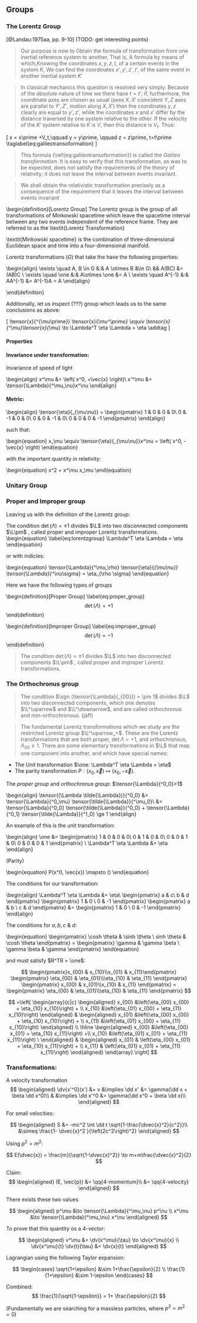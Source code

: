 <!--
@import "assets/custom.md"
-->
## Groups

### The Lorentz Group

[@Landau:1975aa, pp. 9-10] (TODO: get interesting points)

>Our purpose is now to Obtain the formula of transformation from one inertial reference system to another, That is, A formula by means of which,Knowing the coordinates $x,y,z,t,$ of a certain events in the system $K$, We can find the coordinates $x\prime,y\prime,z\prime,t\prime,$ of the same event in another inertial system $K\prime$

>In classical mechanics this question is resolved very simply. Because of the absolute nature of time we there have $t = t\prime$; if, furthermore, the coordinate axes are chosen as usual (axes $X, X\prime$ coincident $Y, Z$ axes are parallel to $Y\prime, Z\prime$, motion along $X, X\prime$) then the coordinates $y,z$ clearly are equal to $y\prime,z\prime$, while the coordinates $x$ and $x\prime$ differ by the distance traversed by one system relative to the other. If the velocity of the $K\prime$ system relative to $K$ is $V$, then this distance is $V_t$. Thus:

\[
  x = x\prime +V_t,\qquad y = y\prime, \qquad z = z\prime, t=t\prime
  \taglabel{eq:galileotransoformation}
\]


>This formula (\ref{eq:galileotransoformation}) is called the *Galileo transformation*. It is easy to verify that this transformation, as was to be expected, does not satisfy the requirements of the theory of  relativity; it does not leave the interval between events invariant.

>We shall obtain the relativistic transformation precisely as a consequence of the requirement that it leaves the interval between events invariant

\begin{definition}[Lorentz Group]
The Lorentz group is the group of all transformations of Minkowski spacetime which leave the spacetime interval between any two events independent of the reference frame.  They are referred to as the \textit{Lorentz Transformation}

\textit{Minkowski spacetime} is the combination of three-dimensional Euclidean space and time into a four-dimensional manifold.

Lorentz transformations ($G$) that take the have the following properties:

\begin{align}
    \exists \quad A, B \in G &:&  A \otimes B &\in G\\
    && A(BC) &= (AB)C \\
  \exists \quad \one &:& A\otimes \one &= A \\
  \exists \quad A^{-1} &:& AA^{-1} &= A^{-1}A = A
\end{align}

\end{definition}

Additionally, let us inspect (???) group which leads us to the same conclusions as above:

\[
  \tensor{x}{^{\mu\prime}} \tensor{x}{_\mu^\prime} \equiv \tensor{x}{^\mu}\tensor{x}{_\mu} \to \Lambda^T \eta \Lambda = \eta \addtag
\]



#### Properties

#### Invariance under transformation:
Invariance of speed of light

\begin{align}
  x^\mu &= \left( x^0, +\vec{x} \right)\\
  x'^\mu &= \tensor{\Lambda}{^\mu_\nu}x^\nu
\end{align}

#### Metric:

\begin{align}
  \tensor{\eta}{_{\mu\nu}} = \begin{pmatrix}
    1 & 0 & 0 & 0\\
    0 & -1 & 0 & 0\\
    0 & 0 & -1 & 0\\
    0 & 0 & 0 & -1
  \end{pmatrix}
\end{align}

such that:

\begin{equation}
  x_\mu \equiv \tensor{\eta}{_{\mu\nu}}x^\nu = \left( x^0, -\vec{x} \right)
\end{equation}

with the important quantity in relativity:

\begin{equation}
  x^2 = x^\mu x_\mu
\end{equation}

### Unitary Group

### Proper and Improper group

Leaving us with the definition of the Lorentz group:

The condition $\det(\Lambda) = \pm 1$ divides $\L$ into two disconnected components $\L\pm$ , called proper and improper Lorentz transformations.
\begin{equation}
  \label{eq:lorentzgroup}
  \Lambda^T \eta \Lambda = \eta
\end{equation}

or with indicies:

\begin{equation}
  \tensor{\Lambda}{^\mu_\rho} \tensor{\eta}{_{\mu\nu}} \tensor{\Lambda}{^\nu_\sigma} = \eta_{\rho \sigma}
\end{equation}


Here we have the following types of groups

\begin{definition}[Proper Group]
\label{eq:proper_group}
$$
  \det(\Lambda) = +1
$$
\end{definition}

\begin{definition}[Improper Group]
\label{eq:improper_group}
$$
  \det(\Lambda) = -1
$$
\end{definition}

>The condition $\det(\Lambda) = \pm 1$ divides $\L$ into two disconnected components $\L\pm$ , called proper and improper Lorentz transformations.

### The Orthochronus group

>The condition $\sgn (\tensor{\Lambda}{_{00}}) = \pm 1$ divides $\L$ into two disconnected components, which one denotes $\L^\uparrow$ and $\L^\downarrow$, and are called orthochronus and non-orthochronous. (jaff)

>The fundamental Lorentz transformations which we study are the restricted Lorentz group $\L^\uparrow_+$. These are the Lorentz transformations that are both proper, $\det \Lambda = +1$, and orthochronous, $\Lambda_{00} \ge 1$. There are some elementary transformations in $\L$ that map one component into another, and which have special names:

 - The Unit transformation $\one: \Lambda^T \eta \Lambda = \eta$
 - The parity transformation $P : (x_0,\vec{x}) \mapsto (x_0,-\vec{x})$.
 <!-- - The time-reversal transformation $T : (x_0,\vec{x}) \mapsto (-x_0,\vec{x})$.
 - The space-time-inversion transformation $PT : (x_0,\vec{x}) \mapsto (-x_0,-\vec{x})$. -->


 The _proper group_ and _orthochronus group_: $\tensor{\Lambda}{^0_0}>1$

\begin{align}
  \tensor{(\Lambda \tilde{\Lambda})}{^0_0} &= \tensor{\Lambda}{^0_\mu} \tensor{\tilde{\Lambda}}{^\mu_0}\\
  &= \tensor{\Lambda}{^0_0} \tensor{\tilde{\Lambda}}{^0_0} + \tensor{\Lambda}{^0_1} \tensor{\tilde{\Lambda}}{^1_0} \ge 1
\end{align}

An example of this is the unit transformation:

\begin{align}
  \one &= \begin{pmatrix}
    1 & 0 & 0 & 0\\
    0 & 1 & 0 & 0\\
    0 & 0 & 1 & 0\\
    0 & 0 & 0 & 1
  \end{pmatrix} \\
\Lambda^T \eta \Lambda &= \eta
\end{align}

(Parity)

\begin{equation}
  P(x^0, \vec{x}) \mapsto ()
\end{equation}

The conditions for our transformation:

\begin{align}
  \Lambda^T \eta \Lambda &= \eta\\
  \begin{pmatrix}
    a & c\\ b & d
  \end{pmatrix} \begin{pmatrix}
    1 & 0 \\ 0 & -1
  \end{pmatrix} \begin{pmatrix}
    a & b \\ c & d
  \end{pmatrix} &= \begin{pmatrix}
    1 & 0 \\ 0 & -1
  \end{pmatrix}
\end{align}

The conditions for $a, b, c$ & $d$:

\begin{equation}
  \begin{pmatrix}
    \cosh \theta & \sinh \theta \\ sinh \theta & \cosh \theta
    \end{pmatrix} = \begin{pmatrix}
    \gamma & \gamma \beta \\ \gamma \beta & \gamma
  \end{pmatrix}
\end{equation}

and must satisfy $R^TR = \one$:


$$
\begin{pmatrix}x_{00} & x_{10}\\x_{01} & x_{11}\end{pmatrix}
\begin{pmatrix} \eta_{00} & \eta_{01}\\\eta_{10} & \eta_{11} \end{pmatrix}
\begin{pmatrix} x_{00} & x_{01}\\x_{10} & x_{11} \end{pmatrix} =
\begin{pmatrix} \eta_{00} & \eta_{01}\\\eta_{10} & \eta_{11} \end{pmatrix}
$$

$$
=\left[
\begin{array}{c|c}
  \begin{aligned}
    x_{00} &\left(\eta_{00} x_{00} + \eta_{10} x_{10}\right) + \\
    x_{10} &\left(\eta_{01} x_{00} + \eta_{11} x_{10}\right)
  \end{aligned} & \begin{aligned}
    x_{01} &\left(\eta_{00} x_{00} + \eta_{10} x_{10}\right) + \\
    x_{11} &\left(\eta_{01} x_{00} + \eta_{11} x_{10}\right)
  \end{aligned} \\
  \hline
  \begin{aligned}
  x_{00} &\left(\eta_{00} x_{01} + \eta_{10} x_{11}\right) +\\
  x_{10} &\left(\eta_{01} x_{01} + \eta_{11} x_{11}\right) \
  \end{aligned} & \begin{aligned}
  x_{01} & \left(\eta_{00} x_{01} + \eta_{10} x_{11}\right) + \\
  x_{11} & \left(\eta_{01} x_{01} + \eta_{11} x_{11}\right)
\end{aligned}
\end{array} \right]
$$

### Transformations:

A velocity transformation
$$
\begin{aligned}
  \dv{x'^0}(x') &= v &\implies \dd x' &= \gamma(\dd x + \beta \dd x^0)\\
  & &\implies \dd x'^0 &= \gamma(\dd x^0 + \beta \dd x)\\
\end{aligned}
$$

For small velocities:

$$
\begin{aligned}
S &= -mc^2 \int \dd t \sqrt{1-\frac{\dvec{x}^2}{c^2}}\\
 &\simeq \frac{1- \dvec{x}^2 }{\left(2c^2\right)^2}
\end{aligned}
$$


Using $p^2 = m^2$:

$$
  E(\dvec{x}) = \frac{m}{\sqrt{1-\dvec{x}^2}} \to m+m\frac{\dvec{x}^2}{2}
$$


Claim:
$$
\begin{aligned}
  (E, \vec{p}) &= \qq{4-momentum}\\
  &= \qq{4-velocity}
\end{aligned}
$$

There exists these two values

$$
\begin{aligned}
  p^\mu &\to \tensor{\Lambda}{^\mu_\nu} p^\nu \\
  x^\mu &\to \tensor{\Lambda}{^\mu_\nu} x^\nu
\end{aligned}
$$

To prove that this quantity os a 4-vector:

$$
\begin{aligned}
  v^\mu &= \dv{x^\mu}{\tau} \to  \dv{x^\mu}{x} \\
  \dv{x^\mu}{t} \dv{t}{\tau} &= \dv{x}{t}
\end{aligned}
$$



Lagrangian using the following Taylor expansion:

$$
\begin{cases}
  \sqrt{1+\epsilon} &\sim 1+\frac{\epsilon}{2} \\
  \frac{1}{1+\epsilon} &\sim 1-\epsilon
\end{cases}
$$

Combined:
$$
  \frac{1}{\sqrt{1-\epsilon}} = 1+ \frac{\epsilon}{2}
$$


(Fundamentally we are searching for a massless particles, where $p^2 = m^2 = 0$)
